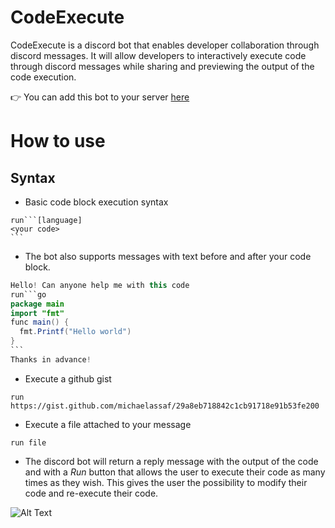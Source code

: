 # CodeExecute

CodeExecute is a discord bot that enables developer collaboration through discord messages. It will allow developers to interactively execute code through discord messages while sharing and previewing the output of the code execution.

:point_right: You can add this bot to your server [here](https://discord.com/api/oauth2/authorize?client_id=955836104559460362&permissions=534723950656&scope=bot%20applications.commands)

# How to use
## Syntax
- Basic code block execution syntax
````
run```[language]
<your code>
```
````
- The bot also supports messages with text before and after your code block.
````java
Hello! Can anyone help me with this code
run```go
package main
import "fmt"
func main() {
  fmt.Printf("Hello world")
}
```
Thanks in advance!
````
- Execute a github gist
```
run https://gist.github.com/michaelassaf/29a8eb718842c1cb91718e91b53fe200
```
- Execute a file attached to your message
```
run file
```
- The discord bot will return a reply message with the output of the code and with a *Run* button that allows the user to execute their code as many times as they wish. This gives the user the possibility to modify their code and re-execute their code.

![Alt Text](https://media.giphy.com/media/v5kxUwov8ajcKqeNee/giphy.gif)

